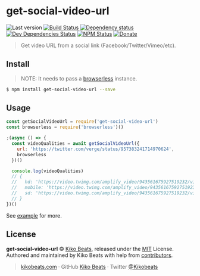 # get-social-video-url

![Last version](https://img.shields.io/github/tag/Kikobeats/get-social-video-url.svg?style=flat-square)
[![Build Status](https://img.shields.io/travis/Kikobeats/get-social-video-url/master.svg?style=flat-square)](https://travis-ci.org/Kikobeats/get-social-video-url)
[![Dependency status](https://img.shields.io/david/Kikobeats/get-social-video-url.svg?style=flat-square)](https://david-dm.org/Kikobeats/get-social-video-url)
[![Dev Dependencies Status](https://img.shields.io/david/dev/Kikobeats/get-social-video-url.svg?style=flat-square)](https://david-dm.org/Kikobeats/get-social-video-url#info=devDependencies)
[![NPM Status](https://img.shields.io/npm/dm/get-social-video-url.svg?style=flat-square)](https://www.npmjs.org/package/get-social-video-url)
[![Donate](https://img.shields.io/badge/donate-paypal-blue.svg?style=flat-square)](https://paypal.me/Kikobeats)

> Get video URL from a social link (Facebook/Twitter/Vimeo/etc).

## Install

> NOTE: It needs to pass a [browserless](https://browserless.js.org) instance.

```bash
$ npm install get-social-video-url --save
```

## Usage

```js
const getSocialVideoUrl = require('get-social-video-url')
const browserless = require('browserless')()

;(async () => {
  const videoQualities = await getSocialVideoUrl({
    url: 'https://twitter.com/verge/status/957383241714970624',
    browserless
  })()

  console.log(videoQualities)
  // {
  //   hd: 'https://video.twimg.com/amplify_video/943561675927519232/vid/720x720/h1uN7biCI-Fbzm9D.mp4',
  //   mobile: 'https://video.twimg.com/amplify_video/943561675927519232/vid/240x240/mijiQdCq-p9FaO8H.mp4',
  //   sd: 'https://video.twimg.com/amplify_video/943561675927519232/vid/480x480/qURzB_XtWBE-dvRa.mp4',
  // }
})()
```

See [example](/example.js) for more.

## License

**get-social-video-url** © [Kiko Beats](https://kikobeats.com), released under the [MIT](https://github.com/Kikobeats/get-social-video-url/blob/master/LICENSE.md) License.<br>
Authored and maintained by Kiko Beats with help from [contributors](https://github.com/Kikobeats/get-social-video-url/contributors).

> [kikobeats.com](https://kikobeats.com) · GitHub [Kiko Beats](https://github.com/Kikobeats) · Twitter [@Kikobeats](https://twitter.com/Kikobeats)
